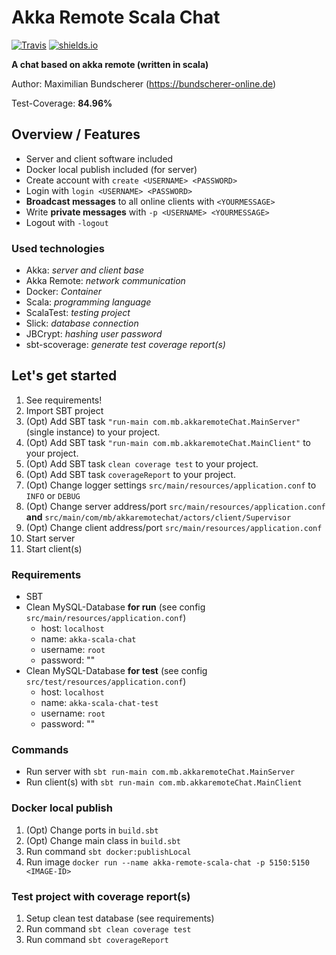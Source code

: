 # Akka Remote Scala Chat

[![Travis](https://img.shields.io/travis/rust-lang/rust.svg)](https://github.com/maxbundscherer/akka-remote-scala-chat)
[![shields.io](http://img.shields.io/badge/license-Apache2-blue.svg)](http://www.apache.org/licenses/LICENSE-2.0.txt)

**A chat based on akka remote (written in scala)**

Author: Maximilian Bundscherer (https://bundscherer-online.de)

Test-Coverage: **84.96%**

## Overview / Features
- Server and client software included
- Docker local publish included (for server)
- Create account with `create <USERNAME> <PASSWORD>`
- Login with `login <USERNAME> <PASSWORD>`
- **Broadcast messages** to all online clients with `<YOURMESSAGE>`
- Write **private messages** with `-p <USERNAME> <YOURMESSAGE>`
- Logout with `-logout`

### Used technologies
- Akka: *server and client base*
- Akka Remote: *network communication*
- Docker: *Container*
- Scala: *programming language*
- ScalaTest: *testing project*
- Slick: *database connection*
- JBCrypt: *hashing user password*
- sbt-scoverage: *generate test coverage report(s)*

## Let's get started
1. See requirements!
2. Import SBT project
3. (Opt) Add SBT task `"run-main com.mb.akkaremoteChat.MainServer"` (single instance) to your project.
4. (Opt) Add SBT task `"run-main com.mb.akkaremoteChat.MainClient"` to your project.
5. (Opt) Add SBT task `clean coverage test` to your project.
6. (Opt) Add SBT task `coverageReport` to your project.
7. (Opt) Change logger settings `src/main/resources/application.conf` to `INFO` or `DEBUG`
8. (Opt) Change server address/port `src/main/resources/application.conf` **and** `src/main/com/mb/akkaremotechat/actors/client/Supervisor`
9. (Opt) Change client address/port `src/main/resources/application.conf`
10. Start server
11. Start client(s)

### Requirements
- SBT
- Clean MySQL-Database **for run** (see config `src/main/resources/application.conf`)
    - host: `localhost`
    - name: `akka-scala-chat`
    - username: `root`
    - password: ""
- Clean MySQL-Database **for test** (see config `src/test/resources/application.conf`)
    - host: `localhost`
    - name: `akka-scala-chat-test`
    - username: `root`
    - password: ""
    
### Commands
- Run server with `sbt run-main com.mb.akkaremoteChat.MainServer`
- Run client(s) with `sbt run-main com.mb.akkaremoteChat.MainClient`

### Docker local publish
1. (Opt) Change ports in `build.sbt`
2. (Opt) Change main class in `build.sbt`
3. Run command `sbt docker:publishLocal`
4. Run image `docker run --name akka-remote-scala-chat -p 5150:5150 <IMAGE-ID>`

### Test project with coverage report(s)
1. Setup clean test database (see requirements)
2. Run command `sbt clean coverage test`
3. Run command `sbt coverageReport`